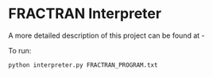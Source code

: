 # FRACTRAN Interpreter
A more detailed description of this project can be found at -

To run:
```
python interpreter.py FRACTRAN_PROGRAM.txt
```

